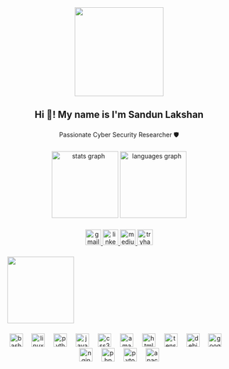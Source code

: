 <div align="center">
  <img height="200" src="https://media4.giphy.com/media/v1.Y2lkPTc5MGI3NjExbGQ4bjMzb3UwMGFlc3puYzhlNnpiNjJ4Z3g1Y2RhamI3cnRvenV2NyZlcD12MV9pbnRlcm5hbF9naWZfYnlfaWQmY3Q9Zw/zB9vrVYNTafMx7HBpL/giphy.gif"  />
</div>

###

<h2 align="center">Hi 👋! My name is I'm Sandun Lakshan</h2>

###

<p align="center">Passionate Cyber Security Researcher 🛡️</p>

###

<div align="center">
  <img src="https://github-readme-stats.vercel.app/api?username=sandunlakshan13&hide_title=false&hide_rank=false&show_icons=true&include_all_commits=true&count_private=true&disable_animations=false&theme=dracula&locale=en&hide_border=false" height="150" alt="stats graph"  />
  <img src="https://github-readme-stats.vercel.app/api/top-langs?username=sandunlakshan13&locale=en&hide_title=false&layout=compact&card_width=320&langs_count=5&theme=dracula&hide_border=false" height="150" alt="languages graph"  />
</div>

###

<div align="center">
  <a href="sandunlakshan213@gmail.com" target="_blank">
    <img src="https://img.shields.io/static/v1?message=Gmail&logo=gmail&label=&color=ea4335&logoColor=white&labelColor=&style=for-the-badge" height="35" alt="gmail logo"  />
  </a>
  <a href="https://www.linkedin.com/in/kslkumara" target="_blank">
    <img src="https://img.shields.io/static/v1?message=LinkedIn&logo=linkedin&label=&color=0a66c2&logoColor=white&labelColor=&style=for-the-badge" height="35" alt="linkedin logo"  />
  </a>
  <a href="https://medium.com/@sandunlakshan213" target="_blank">
    <img src="https://img.shields.io/static/v1?message=Medium&logo=medium&label=&color=12100E&logoColor=white&labelColor=&style=for-the-badge" height="35" alt="medium logo"  />
  </a>
  <a href="https://tryhackme.com/p/uspairater" target="_blank">
    <img src="https://img.shields.io/static/v1?message=TryHackMe&logo=tryhackme&label=&color=1c2538&logoColor=white&labelColor=&style=for-the-badge" height="35" alt="tryhackme logo"  />
  </a>
</div>

###

<img align="center" height="150" src="https://openseauserdata.com/files/441048e3f0c106f8fd75c6c2e3a61caf.gif"  />

###

<div align="center">
  <img src="https://cdn.simpleicons.org/gnubash/4EAA25" height="30" alt="bash logo"  />
  <img width="12" />
  <img src="https://cdn.simpleicons.org/linux/FCC624" height="30" alt="linux logo"  />
  <img width="12" />
  <img src="https://cdn.jsdelivr.net/gh/devicons/devicon/icons/python/python-original.svg" height="30" alt="python logo"  />
  <img width="12" />
  <img src="https://cdn.jsdelivr.net/gh/devicons/devicon/icons/javascript/javascript-original.svg" height="30" alt="javascript logo"  />
  <img width="12" />
  <img src="https://cdn.jsdelivr.net/gh/devicons/devicon/icons/css3/css3-original.svg" height="30" alt="css3 logo"  />
  <img width="12" />
  <img src="https://cdn.simpleicons.org/amazonaws/232F3E" height="30" alt="amazonwebservices logo"  />
  <img width="12" />
  <img src="https://cdn.jsdelivr.net/gh/devicons/devicon/icons/html5/html5-original.svg" height="30" alt="html5 logo"  />
  <img width="12" />
  <img src="https://cdn.simpleicons.org/tensorflow/FF6F00" height="30" alt="tensorflow logo"  />
  <img width="12" />
  <img src="https://cdn.simpleicons.org/debian/A81D33" height="30" alt="debian logo"  />
  <img width="12" />
  <img src="https://cdn.simpleicons.org/googlecloud/4285F4" height="30" alt="googlecloud logo"  />
  <img width="12" />
  <img src="https://cdn.simpleicons.org/nginx/009639" height="30" alt="nginx logo"  />
  <img width="12" />
  <img src="https://cdn.simpleicons.org/php/777BB4" height="30" alt="php logo"  />
  <img width="12" />
  <img src="https://cdn.simpleicons.org/pytorch/EE4C2C" height="30" alt="pytorch logo"  />
  <img width="12" />
  <img src="https://cdn.simpleicons.org/apache/D22128" height="30" alt="apache logo"  />
</div>
